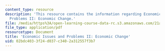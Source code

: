 ```yaml
---
content_type: resource
description: 'This resource contains the information regarding Economic Issues and
  Problems II: Economic Change.'
file: /media/https%3A/open-learning-course-data-rc.s3.amazonaws.com/21a-230j-the-contemporary-american-family-spring-2004/02bdc4033f24d037c3402a312557f3b7_MIT21A_230JS04_econissues2.pdf
file_type: application/pdf
resourcetype: Document
title: 'Economic Issues and Problems II: Economic Change'
uid: 02bdc403-3f24-d037-c340-2a312557f3b7
---
```

